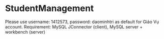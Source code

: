 # StudentManagement
Please use username: 1412573, password: daominhtri as default for Giáo Vụ account. Requirement: MySQL JConnector (client), MySQL server + workbench (server)

